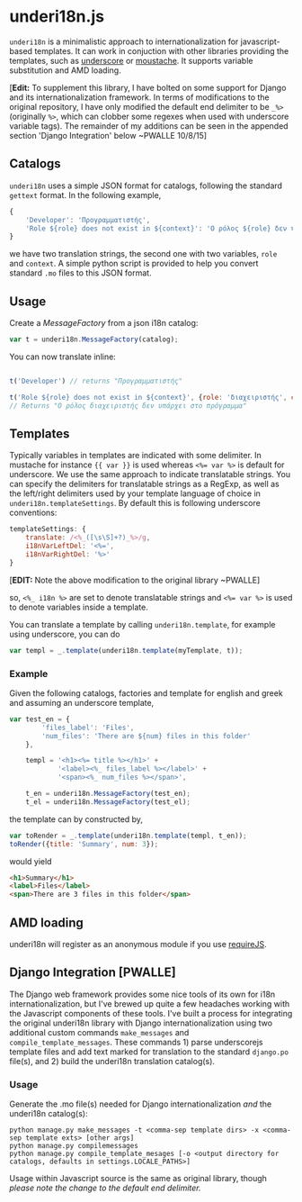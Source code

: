 # underi18n.js

`underi18n` is a minimalistic approach to internationalization for javascript-based templates.
It can work in conjuction with other libraries providing the templates, such as [underscore](http://underscorejs.org/#template) or [moustache](https://github.com/janl/mustache.js). It supports variable substitution and AMD loading.

[__Edit:__ To supplement this library, I have bolted on some support for Django and its internationalization framework. In terms of modifications to the original repository, I have only modified the default end delimiter to be `_%>` (originally `%>`, which can clobber some regexes when used with underscore variable tags). The remainder of my additions can be seen in the appended section 'Django Integration' below ~PWALLE 10/8/15]

## Catalogs

`underi18n` uses a simple JSON format for catalogs, following the standard `gettext` format. In the following example,

```javascript
{
    'Developer': 'Προγραμματιστής',
    'Role ${role} does not exist in ${context}': 'Ο ρόλος ${role} δεν υπάρχει στο ${context}'
}
```

we have two translation strings, the second one with two variables, `role` and `context`.
A simple python script is provided to help you convert standard `.mo` files to this JSON format.

## Usage

Create a *MessageFactory* from a json i18n catalog:

```javascript
var t = underi18n.MessageFactory(catalog);
```

You can now translate inline:

```javascript

t('Developer') // returns "Προγραμματιστής"

t('Role ${role} does not exist in ${context}', {role: 'διαχειριστής', context: 'πρόγραμμα'})
// Returns "Ο ρόλος διαχειριστής δεν υπάρχει στο πρόγραμμα"
```

## Templates

Typically variables in templates are indicated with some delimiter. In mustache for instance `{{ var }}` is used whereas `<%= var %>` is default for underscore. We use the same approach to indicate translatable strings. You can specify the delimiters for translatable strings as a RegExp, as well as the left/right delimiters used by your template language of choice in `underi18n.templateSettings`. By default this is following underscore conventions:

```javascript
templateSettings: {
    translate: /<%_([\s\S]+?)_%>/g,
    i18nVarLeftDel: '<%=',
    i18nVarRightDel: '%>'
}
```

[__EDIT:__ Note the above modification to the original library ~PWALLE]

so, `<%_ i18n %>` are set to denote translatable strings and `<%= var %>` is used to denote variables inside a template.

You can translate a template by calling `underi18n.template`, for example using underscore, you can do

```javascript
var templ = _.template(underi18n.template(myTemplate, t));
```

### Example

Given the following catalogs, factories and template for english and greek and assuming an underscore template,
```javascript
var test_en = {
        'files_label': 'Files',
        'num_files': 'There are ${num} files in this folder'
    },

    templ = '<h1><%= title %></h1>' +
            '<label><%_ files_label %></label>' +
            '<span><%_ num_files %></span>',

    t_en = underi18n.MessageFactory(test_en);
    t_el = underi18n.MessageFactory(test_el);

```
the template can by constructed by,
```javascript
var toRender = _.template(underi18n.template(templ, t_en));
toRender({title: 'Summary', num: 3});
```
would yield

```html
<h1>Summary</h1>
<label>Files</label>
<span>There are 3 files in this folder</span>
```

## AMD loading

underi18n will register as an anonymous module if you use [requireJS](http://requirejs.org/).

## Django Integration [PWALLE]

The Django web framework provides some nice tools of its own for i18n internationalization, but I've brewed up quite a few headaches working with the Javascript components of these tools. I've built a process for integrating the original underi18n library with Django internationalization using two additional custom commands `make_messages` and `compile_template_messages`. These commands 1) parse underscorejs template files and add text marked for translation to the standard `django.po` file(s), and 2) build the underi18n translation catalog(s).

### Usage

Generate the .mo file(s) needed for Django internationalization *and* the underi18n catalog(s):

```
python manage.py make_messages -t <comma-sep template dirs> -x <comma-sep template exts> [other args]
python manage.py compilemessages
python manage.py compile_template_mesages [-o <output directory for catalogs, defaults in settings.LOCALE_PATHS>]
```

Usage within Javascript source is the same as original library, though _please note the change to the default end delimiter._
